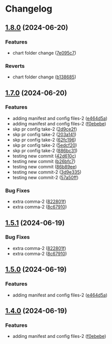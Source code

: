# Changelog

## [1.8.0](https://github.com/parthpatel16/poc-release-please/compare/kubernetes-policies-v1.7.0...kubernetes-policies-v1.8.0) (2024-06-20)


### Features

* chart folder change ([7e095c7](https://github.com/parthpatel16/poc-release-please/commit/7e095c70503979b069e0e42671fca89ce4f1af21))


### Reverts

* chart folder change ([b138685](https://github.com/parthpatel16/poc-release-please/commit/b138685ac0f3fd6f46e5d8e9e542d7d6d598175a))

## [1.7.0](https://github.com/parthpatel16/poc-release-please/compare/kubernetes-policies-v1.6.1...kubernetes-policies-v1.7.0) (2024-06-20)


### Features

* adding manifest and config files-2 ([e464d5a](https://github.com/parthpatel16/poc-release-please/commit/e464d5ae4d32ad87de0771d5e8503c652ddc1cf3))
* adding manifest and config files-2 ([f0ebebe](https://github.com/parthpatel16/poc-release-please/commit/f0ebebedac77e230c2c591ee898fc426af68bd9b))
* skp pr config take-2 ([2d9ce2f](https://github.com/parthpatel16/poc-release-please/commit/2d9ce2f66943ff433b36d8959ee7727e35a8da9c))
* skp pr config take-2 ([203a141](https://github.com/parthpatel16/poc-release-please/commit/203a1414ccda88c69885a83ce82b55d578005472))
* skp pr config take-2 ([62fc196](https://github.com/parthpatel16/poc-release-please/commit/62fc1965a5c78efea4facae038c57b3ed6a5b975))
* skp pr config take-2 ([5edcf20](https://github.com/parthpatel16/poc-release-please/commit/5edcf20155b011365bb5751624fc028c852f6238))
* skp pr config take-2 ([886bc31](https://github.com/parthpatel16/poc-release-please/commit/886bc31c851e5fa0f4722d7b1568e914a1ff8e58))
* testing new commit ([42d610c](https://github.com/parthpatel16/poc-release-please/commit/42d610c7874ea6ce62ee741378338d69b0ef00c3))
* testing new commit ([b26bfc7](https://github.com/parthpatel16/poc-release-please/commit/b26bfc7d16308dae8fc4c5a560e8f6fa17163041))
* testing new commit ([86b89ee](https://github.com/parthpatel16/poc-release-please/commit/86b89eeddeebd5bde972f4689e406c4aee86ef48))
* testing new commit-2 ([3d9e335](https://github.com/parthpatel16/poc-release-please/commit/3d9e33580e50aab7971d7c6353b86c840fe06754))
* testing new commit-2 ([57a50ff](https://github.com/parthpatel16/poc-release-please/commit/57a50ff20489bf3713e3679364c5bf6d87d030b2))


### Bug Fixes

* extra comma-2 ([822801f](https://github.com/parthpatel16/poc-release-please/commit/822801fa7905b2592ef6506b60da75436a20d44c))
* extra comma-2 ([8c67910](https://github.com/parthpatel16/poc-release-please/commit/8c67910916d0db487d7e3c18c50f0bb1682823f1))

## [1.5.1](https://github.com/parthpatel16/poc-release-please/compare/kubernetes-policies-v1.5.0...kubernetes-policies-v1.5.1) (2024-06-19)


### Bug Fixes

* extra comma-2 ([822801f](https://github.com/parthpatel16/poc-release-please/commit/822801fa7905b2592ef6506b60da75436a20d44c))
* extra comma-2 ([8c67910](https://github.com/parthpatel16/poc-release-please/commit/8c67910916d0db487d7e3c18c50f0bb1682823f1))

## [1.5.0](https://github.com/parthpatel16/poc-release-please/compare/kubernetes-policies-v1.4.0...kubernetes-policies-v1.5.0) (2024-06-19)


### Features

* adding manifest and config files-2 ([e464d5a](https://github.com/parthpatel16/poc-release-please/commit/e464d5ae4d32ad87de0771d5e8503c652ddc1cf3))

## [1.4.0](https://github.com/parthpatel16/poc-release-please/compare/kubernetes-policies-v1.3.0...kubernetes-policies-v1.4.0) (2024-06-19)


### Features

* adding manifest and config files-2 ([f0ebebe](https://github.com/parthpatel16/poc-release-please/commit/f0ebebedac77e230c2c591ee898fc426af68bd9b))
